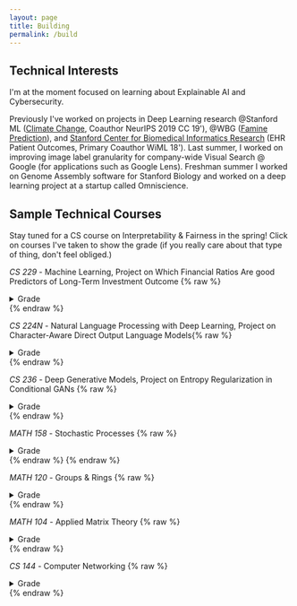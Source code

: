 ```yaml
---
layout: page
title: Building
permalink: /build
---
```


## Technical Interests 
I'm at the moment focused on learning about Explainable AI and Cybersecurity.

Previously I've worked on projects in Deep Learning research @Stanford ML ([Climate Change](https://stanfordmlgroup.github.io/), Coauthor NeurIPS 2019 CC 19'), @WBG ([Famine Prediction](https://www.worldbank.org/en/programs/famine-early-action-mechanism)), and [Stanford Center for Biomedical Informatics Research](https://bmir.stanford.edu/) (EHR Patient Outcomes, Primary Coauthor WiML 18'). Last summer, I worked on improving image label granularity for company-wide Visual Search @ Google (for applications such as Google Lens). Freshman summer I worked on Genome Assembly software for Stanford Biology and worked on a deep learning project at a startup called Omniscience. 

## Sample Technical Courses 
Stay tuned for a CS course on Interpretability & Fairness in the spring! Click on courses I've taken to show the grade (if you really care about that type of thing, don't feel obliged.)

*CS 229* - Machine Learning, Project on Which Financial Ratios Are good Predictors of Long-Term Investment Outcome {% raw %}
<details>
    <summary>Grade</summary>
    A
</details>
{% endraw %}
 
*CS 224N* - Natural Language Processing with Deep Learning, Project on Character-Aware Direct Output Language Models{% raw %}
<details>
    <summary>Grade</summary>
    A
</details>
{% endraw %}

*CS 236* - Deep Generative Models, Project on Entropy Regularization in Conditional GANs {% raw %}
<details>
    <summary>Grade</summary>
    A
</details>
{% endraw %}

*MATH 158* - Stochastic Processes {% raw %}
<details>
    <summary>Grade</summary>
    A
</details>
{% endraw %}
{% endraw %}

*MATH 120* - Groups & Rings {% raw %}
<details>
    <summary>Grade</summary>
    A
</details>
{% endraw %}

*MATH 104* - Applied Matrix Theory {% raw %}
<details>
    <summary>Grade</summary>
    A+
</details>
{% endraw %}

*CS 144* - Computer Networking {% raw %}
<details>
    <summary>Grade</summary>
    A
</details>
{% endraw %}